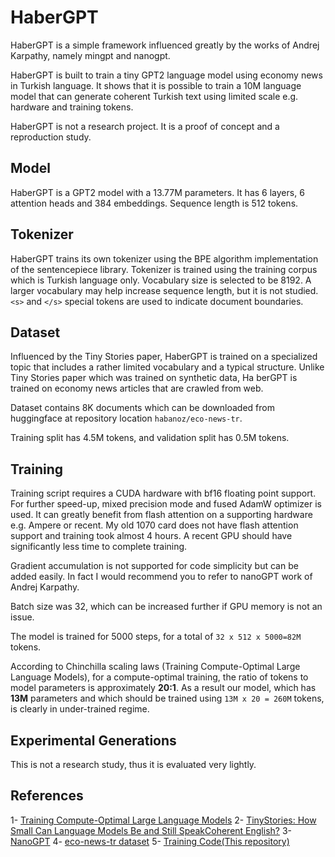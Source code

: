 # HaberGPT

HaberGPT is a simple framework influenced greatly by the works of Andrej Karpathy, namely mingpt and nanogpt.

HaberGPT is built to train a tiny GPT2 language model using economy news in Turkish language. It shows that it is possible to train a 10M language model that can generate coherent Turkish text using limited scale e.g. hardware and training tokens.

HaberGPT is not a research project. It is a proof of concept and a reproduction study. 

## Model

HaberGPT is a GPT2 model with a 13.77M parameters. It has 6 layers, 6 attention heads and 384 embeddings. Sequence length is 512 tokens.

## Tokenizer

HaberGPT trains its own tokenizer using the BPE algorithm implementation of the sentencepiece library. Tokenizer is trained using the training corpus which is Turkish language only. Vocabulary size is selected to be 8192. A larger vocabulary may help increase sequence length, but it is not studied. `<s>` and `</s>` special tokens are used to indicate document boundaries.  

## Dataset

Influenced by the Tiny Stories paper, HaberGPT is trained on a specialized topic that includes a rather limited vocabulary and a typical structure. Unlike Tiny Stories paper which was trained on synthetic data, Ha
berGPT is trained on economy news articles that are crawled from web. 

Dataset contains 8K documents which can be downloaded from huggingface at repository location `habanoz/eco-news-tr`. 

Training split has 4.5M tokens, and validation split has 0.5M tokens. 


## Training

Training script requires a CUDA hardware with bf16 floating point support. For further speed-up, mixed precision mode and fused AdamW optimizer is used. It can greatly benefit from flash attention on a supporting hardware e.g. Ampere or recent. My old 1070 card does not have flash attention support and training took almost 4 hours. A recent GPU should have significantly less time to complete training. 

Gradient accumulation is not supported for code simplicity but can be added easily. In fact I would recommend you to refer to nanoGPT work of Andrej Karpathy.

Batch size was 32, which can be increased further if GPU memory is not an issue. 

The model is trained for 5000 steps, for a total of `32 x 512 x 5000=82M` tokens. 

According to Chinchilla scaling laws (Training Compute-Optimal Large Language Models), for a compute-optimal training, the ratio of tokens to model parameters is approximately **20:1**. As a result our model, which has **13M** parameters and which should be trained using `13M x 20 = 260M` tokens, is clearly in under-trained regime. 


## Experimental Generations

This is not a research study, thus it is evaluated very lightly.


## References

1- [Training Compute-Optimal Large Language Models](https://arxiv.org/pdf/2203.15556)
2- [TinyStories: How Small Can Language Models Be and Still SpeakCoherent English?](https://arxiv.org/pdf/2305.07759)
3- [NanoGPT](https://github.com/karpathy/nanoGPT)
4- [eco-news-tr dataset](https://huggingface.co/datasets/habanoz/eco-news-tr)
5- [Training Code(This repository)](https://github.com/habanoz/haber-gpt)